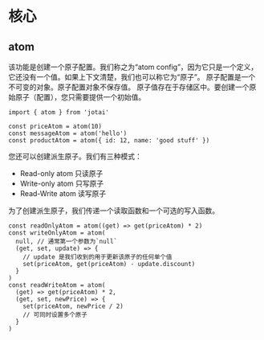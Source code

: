 # 核心

## atom<div id="Atom"/>

该功能是创建一个原子配置。我们称之为“atom config”，因为它只是一个定义，它还没有一个值。如果上下文清楚，我们也可以称它为“原子”。
原子配置是一个不可变的对象。原子配置对象不保存值。
原子值存在于存储区中。要创建一个原始原子（配置），您只需要提供一个初始值。
```
import { atom } from 'jotai'

const priceAtom = atom(10)
const messageAtom = atom('hello')
const productAtom = atom({ id: 12, name: 'good stuff' })
```

您还可以创建派生原子。我们有三种模式：

- Read-only atom 只读原子 
- Write-only atom 只写原子 
- Read-Write atom 读写原子
   
为了创建派生原子，我们传递一个读取函数和一个可选的写入函数。

```
const readOnlyAtom = atom((get) => get(priceAtom) * 2)
const writeOnlyAtom = atom(
  null, // 通常第一个参数为`null`
  (get, set, update) => {
    // update 是我们收到的用于更新该原子的任何单个值
    set(priceAtom, get(priceAtom) - update.discount)
  }
)
const readWriteAtom = atom(
  (get) => get(priceAtom) * 2,
  (get, set, newPrice) => {
    set(priceAtom, newPrice / 2)
    // 可同时设置多个原子
  }
)

```
